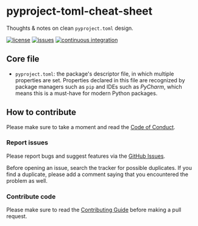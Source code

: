 # pyproject-toml-cheat-sheet

Thoughts & notes on clean `pyproject.toml` design.

[![license](https://img.shields.io/github/license/ricardolsmendes/pyproject-toml-cheat-sheet.svg)](https://github.com/ricardolsmendes/pyproject-toml-cheat-sheet/blob/main/LICENSE)
[![issues](https://img.shields.io/github/issues/ricardolsmendes/pyproject-toml-cheat-sheet.svg)](https://github.com/ricardolsmendes/pyproject-toml-cheat-sheet/issues)
[![continuous integration](https://github.com/ricardolsmendes/pyproject-toml-cheat-sheet/actions/workflows/continuous-integration.yaml/badge.svg)](https://github.com/ricardolsmendes/pyproject-toml-cheat-sheet/actions/workflows/continuous-integration.yaml)

## Core file

- `pyproject.toml`: the package's descriptor file, in which multiple properties are set. 
  Properties declared in this file are recognized by package managers such as `pip` and
  IDEs such as _PyCharm_, which means this is a must-have for modern Python packages.

## How to contribute

Please make sure to take a moment and read the [Code of
Conduct](https://github.com/ricardolsmendes/pyproject-toml-cheat-sheet/blob/main/.github/CODE_OF_CONDUCT.md).

### Report issues

Please report bugs and suggest features via the [GitHub
Issues](https://github.com/ricardolsmendes/pyproject-toml-cheat-sheet/issues).

Before opening an issue, search the tracker for possible duplicates. If you find a
duplicate, please add a comment saying that you encountered the problem as well.

### Contribute code

Please make sure to read the [Contributing
Guide](https://github.com/ricardolsmendes/pyproject-toml-cheat-sheet/blob/main/.github/CONTRIBUTING.md)
before making a pull request.
